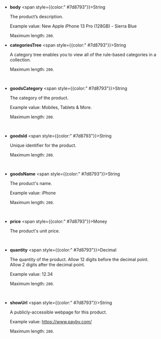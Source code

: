 
- **body** <span style={{color:" #7d8793"}}>String</span>

  The product’s description.

  Example value: New Apple iPhone 13 Pro (128GB) - Sierra Blue

  Maximum length: `200`.

- **categoriesTree** <span style={{color:" #7d8793"}}>String</span>

  A category tree enables you to view all of the rule-based categories in a collection.

  Maximum length: `200`.

  <br />

- **goodsCategory** <span style={{color:" #7d8793"}}>String</span>

  The category of the product.

  Example value: Mobiles, Tablets & More.

  Maximum length: `200`.

  <br />

- **goodsId** <span style={{color:" #7d8793"}}>String</span>

  Unique identifier for the product.

  Maximum length: `200`.

  <br />

- **goodsName** <span style={{color:" #7d8793"}}>String</span>

  The product's name.

  Example value: iPhone

  Maximum length: `200`.

  <br />

- **price** <span style={{color:" #7d8793"}}>Money</span>

  The product's unit price.

  <br />

- **quantity** <span style={{color:" #7d8793"}}>Decimal</span>

  The quantity of the product. Allow 12 digits before the decimal point. Allow 2 digits after the decimal point.

  Example value: 12.34

  Maximum length: `200`.

  <br />

- **showUrl** <span style={{color:" #7d8793"}}>String</span>

  A publicly-accessible webpage for this product.

  Example value: https://www.payby.com/

  Maximum length: `200`.

  <br />
